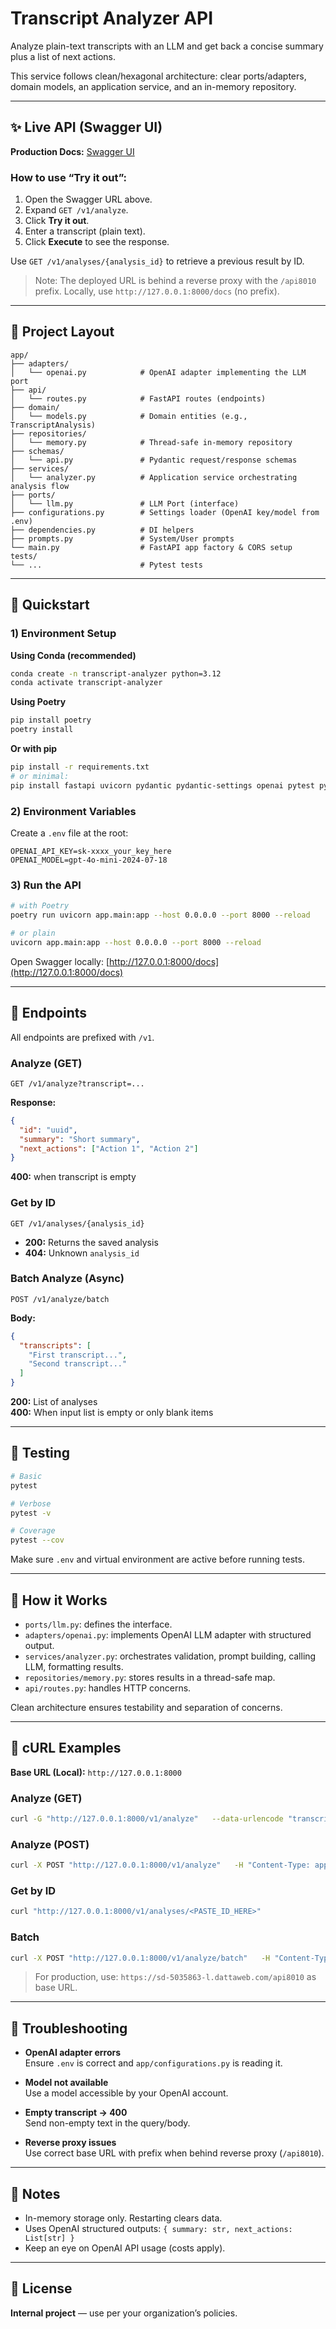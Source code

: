 # Transcript Analyzer API

Analyze plain-text transcripts with an LLM and get back a concise summary plus a list of next actions.

This service follows clean/hexagonal architecture: clear ports/adapters, domain models, an application service, and an in-memory repository.

---

## ✨ Live API (Swagger UI)

**Production Docs:** [Swagger UI](https://sd-5035863-l.dattaweb.com/api8010/docs)

### How to use “Try it out”:

1. Open the Swagger URL above.
2. Expand `GET /v1/analyze`.
3. Click **Try it out**.
4. Enter a transcript (plain text).
5. Click **Execute** to see the response.

Use `GET /v1/analyses/{analysis_id}` to retrieve a previous result by ID.

> Note: The deployed URL is behind a reverse proxy with the `/api8010` prefix. Locally, use `http://127.0.0.1:8000/docs` (no prefix).

---

## 🧱 Project Layout

```
app/
├── adapters/
│   └── openai.py            # OpenAI adapter implementing the LLM port
├── api/
│   └── routes.py            # FastAPI routes (endpoints)
├── domain/
│   └── models.py            # Domain entities (e.g., TranscriptAnalysis)
├── repositories/
│   └── memory.py            # Thread-safe in-memory repository
├── schemas/
│   └── api.py               # Pydantic request/response schemas
├── services/
│   └── analyzer.py          # Application service orchestrating analysis flow
├── ports/
│   └── llm.py               # LLM Port (interface)
├── configurations.py        # Settings loader (OpenAI key/model from .env)
├── dependencies.py          # DI helpers
├── prompts.py               # System/User prompts
└── main.py                  # FastAPI app factory & CORS setup
tests/
└── ...                      # Pytest tests
```

---

## 🚀 Quickstart

### 1) Environment Setup

**Using Conda (recommended)**

```bash
conda create -n transcript-analyzer python=3.12
conda activate transcript-analyzer
```

**Using Poetry**

```bash
pip install poetry
poetry install
```

**Or with pip**

```bash
pip install -r requirements.txt
# or minimal:
pip install fastapi uvicorn pydantic pydantic-settings openai pytest pytest-cov
```

### 2) Environment Variables

Create a `.env` file at the root:

```env
OPENAI_API_KEY=sk-xxxx_your_key_here
OPENAI_MODEL=gpt-4o-mini-2024-07-18
```

### 3) Run the API

```bash
# with Poetry
poetry run uvicorn app.main:app --host 0.0.0.0 --port 8000 --reload

# or plain
uvicorn app.main:app --host 0.0.0.0 --port 8000 --reload
```

Open Swagger locally: [http://127.0.0.1:8000/docs](http://127.0.0.1:8000/docs)

---

## 🔌 Endpoints

All endpoints are prefixed with `/v1`.

### Analyze (GET)

```
GET /v1/analyze?transcript=...
```

**Response:**

```json
{
  "id": "uuid",
  "summary": "Short summary",
  "next_actions": ["Action 1", "Action 2"]
}
```

**400:** when transcript is empty

### Get by ID

```
GET /v1/analyses/{analysis_id}
```

- **200:** Returns the saved analysis
- **404:** Unknown `analysis_id`

### Batch Analyze (Async)

```
POST /v1/analyze/batch
```

**Body:**

```json
{
  "transcripts": [
    "First transcript...",
    "Second transcript..."
  ]
}
```

**200:** List of analyses  
**400:** When input list is empty or only blank items

---

## 🧪 Testing

```bash
# Basic
pytest

# Verbose
pytest -v

# Coverage
pytest --cov
```

Make sure `.env` and virtual environment are active before running tests.

---

## 🧠 How it Works

- `ports/llm.py`: defines the interface.
- `adapters/openai.py`: implements OpenAI LLM adapter with structured output.
- `services/analyzer.py`: orchestrates validation, prompt building, calling LLM, formatting results.
- `repositories/memory.py`: stores results in a thread-safe map.
- `api/routes.py`: handles HTTP concerns.

Clean architecture ensures testability and separation of concerns.

---

## 🧰 cURL Examples

**Base URL (Local):** `http://127.0.0.1:8000`

### Analyze (GET)

```bash
curl -G "http://127.0.0.1:8000/v1/analyze"   --data-urlencode "transcript=We discussed migrating the database; Alice owns the rollout; ETA Friday."
```

### Analyze (POST)

```bash
curl -X POST "http://127.0.0.1:8000/v1/analyze"   -H "Content-Type: application/json"   -d '{"transcript": "We discussed migrating the database; Alice owns the rollout; ETA Friday."}'
```

### Get by ID

```bash
curl "http://127.0.0.1:8000/v1/analyses/<PASTE_ID_HERE>"
```

### Batch

```bash
curl -X POST "http://127.0.0.1:8000/v1/analyze/batch"   -H "Content-Type: application/json"   -d '{"transcripts": ["First transcript...", "Second transcript..."]}'
```

> For production, use: `https://sd-5035863-l.dattaweb.com/api8010` as base URL.

---

## 🧯 Troubleshooting

- **OpenAI adapter errors**  
  Ensure `.env` is correct and `app/configurations.py` is reading it.

- **Model not available**  
  Use a model accessible by your OpenAI account.

- **Empty transcript → 400**  
  Send non-empty text in the query/body.

- **Reverse proxy issues**  
  Use correct base URL with prefix when behind reverse proxy (`/api8010`).

---

## 📝 Notes

- In-memory storage only. Restarting clears data.
- Uses OpenAI structured outputs: `{ summary: str, next_actions: List[str] }`
- Keep an eye on OpenAI API usage (costs apply).

---

## 🧭 License

**Internal project** — use per your organization’s policies.